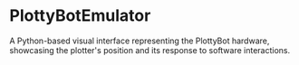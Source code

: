# PlottyBotEmulator
A Python-based visual interface representing the PlottyBot hardware, showcasing the plotter's position and its response to software interactions.
